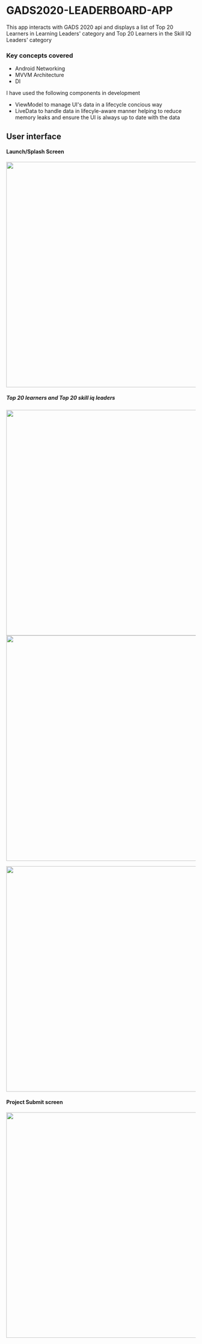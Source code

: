 # GADS2020-LEADERBOARD-APP
This app interacts with GADS 2020 api and displays a list of Top 20 Learners in Learning Leaders' category and Top 20 Learners in the Skill IQ Leaders' category  

### Key concepts covered
* Android Networking 
* MVVM Architecture
* DI


I have used the following components in development
* ViewModel to manage UI's data in a lifecycle concious way
* LiveData to handle data in lifecyle-aware manner helping to reduce memory leaks and ensure the UI is always up to date with the data

## User interface
#### Launch/Splash Screen

<image src="snapshots/splash.png" height="600px" />

##### Top 20 learners and Top 20 skill iq leaders
<image src="snapshots/learners1.png" height="600px" /> <image src="snapshots/iq1.png" height="600px" />

<image src="snapshots/iq1.png" height="600px" />

#### Project Submit screen
<image src="snapshots/submit1.png" height="600px" />
